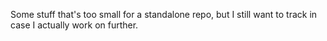 Some stuff that's too small for a standalone repo, but I still want 
to track in case I actually work on further.
